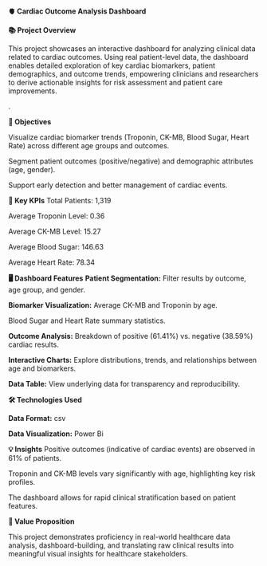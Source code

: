 **🫀 Cardiac Outcome Analysis Dashboard**

**📚 Project Overview**

This project showcases an interactive dashboard for analyzing clinical data related to cardiac outcomes. Using real patient-level data, the dashboard enables detailed exploration of key cardiac biomarkers, patient demographics, and outcome trends, empowering clinicians and researchers to derive actionable insights for risk assessment and patient care improvements.

.

**🔬 Objectives**

Visualize cardiac biomarker trends (Troponin, CK-MB, Blood Sugar, Heart Rate) across different age groups and outcomes.

Segment patient outcomes (positive/negative) and demographic attributes (age, gender).

Support early detection and better management of cardiac events.

**🏥 Key KPIs**
Total Patients: 1,319

Average Troponin Level: 0.36

Average CK-MB Level: 15.27

Average Blood Sugar: 146.63

Average Heart Rate: 78.34

**🖥️ Dashboard Features**
**Patient Segmentation:** Filter results by outcome, age group, and gender.

**Biomarker Visualization:** Average CK-MB and Troponin by age.

Blood Sugar and Heart Rate summary statistics.

**Outcome Analysis:** Breakdown of positive (61.41%) vs. negative (38.59%) cardiac results.

**Interactive Charts:** Explore distributions, trends, and relationships between age and biomarkers.

**Data Table:** View underlying data for transparency and reproducibility.

**🛠️ Technologies Used**

**Data Format:** csv

**Data Visualization:** Power Bi

**💡 Insights**
Positive outcomes (indicative of cardiac events) are observed in 61% of patients.

Troponin and CK-MB levels vary significantly with age, highlighting key risk profiles.

The dashboard allows for rapid clinical stratification based on patient features.

**🎯 Value Proposition**

This project demonstrates proficiency in real-world healthcare data analysis, dashboard-building, and translating raw clinical results into meaningful visual insights for healthcare stakeholders.
